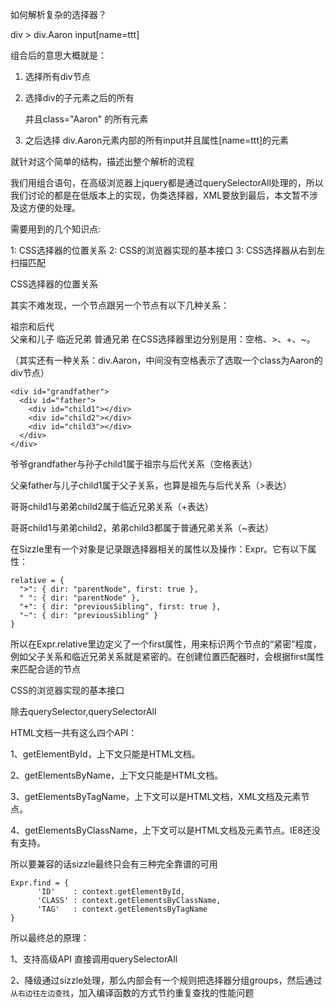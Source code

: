 如何解析复杂的选择器？

div > div.Aaron input[name=ttt]

组合后的意思大概就是：

1. 选择所有div节点

2. 选择div的子元素之后的所有 <div>并且class="Aaron" 的所有元素

3. 之后选择 div.Aaron元素内部的所有input并且属性[name=ttt]的元素

就针对这个简单的结构，描述出整个解析的流程

我们用组合语句，在高级浏览器上jquery都是通过querySelectorAll处理的，所以我们讨论的都是在低版本上的实现，伪类选择器，XML要放到最后，本文暂不涉及这方便的处理。

需要用到的几个知识点:

1: CSS选择器的位置关系
2: CSS的浏览器实现的基本接口
3: CSS选择器从右到左扫描匹配

CSS选择器的位置关系

其实不难发现，一个节点跟另一个节点有以下几种关系：

祖宗和后代  
父亲和儿子
临近兄弟
普通兄弟
在CSS选择器里边分别是用：空格、>、+、~。

（其实还有一种关系：div.Aaron，中间没有空格表示了选取一个class为Aaron的div节点）
```
<div id="grandfather">
  <div id="father">
    <div id="child1"></div>
    <div id="child2"></div>
    <div id="child3"></div>
  </div>
</div>
```
爷爷grandfather与孙子child1属于祖宗与后代关系（空格表达）

父亲father与儿子child1属于父子关系，也算是祖先与后代关系（>表达）

哥哥child1与弟弟child2属于临近兄弟关系（+表达）

哥哥child1与弟弟child2，弟弟child3都属于普通兄弟关系（~表达）

在Sizzle里有一个对象是记录跟选择器相关的属性以及操作：Expr。它有以下属性：

```
relative = {
  ">": { dir: "parentNode", first: true },
  " ": { dir: "parentNode" },
  "+": { dir: "previousSibling", first: true },
  "~": { dir: "previousSibling" }
}
```
所以在Expr.relative里边定义了一个first属性，用来标识两个节点的“紧密”程度，例如父子关系和临近兄弟关系就是紧密的。在创建位置匹配器时，会根据first属性来匹配合适的节点

CSS的浏览器实现的基本接口

除去querySelector,querySelectorAll

HTML文档一共有这么四个API：

1、getElementById，上下文只能是HTML文档。

2、getElementsByName，上下文只能是HTML文档。

3、getElementsByTagName，上下文可以是HTML文档，XML文档及元素节点。

4、getElementsByClassName，上下文可以是HTML文档及元素节点。IE8还没有支持。

所以要兼容的话sizzle最终只会有三种完全靠谱的可用

```
Expr.find = {
      'ID'    : context.getElementById,
      'CLASS' : context.getElementsByClassName,
      'TAG'   : context.getElementsByTagName
}
```

所以最终总的原理：

1、支持高级API 直接调用querySelectorAll

2、降级通过sizzle处理，那么内部会有一个规则把选择器分组groups，然后通过`从右边往左边查找`，加入编译函数的方式节约重复查找的性能问题